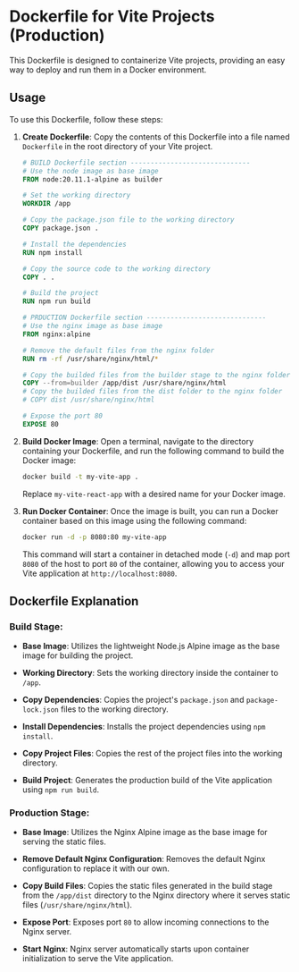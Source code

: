 # Dockerfile for Vite Projects (Production)

This Dockerfile is designed to containerize Vite projects, providing an easy way to deploy and run them in a Docker environment.

## Usage

To use this Dockerfile, follow these steps:

1. **Create Dockerfile**: Copy the contents of this Dockerfile into a file named `Dockerfile` in the root directory of your Vite project.

    ```Dockerfile
    # BUILD Dockerfile section ------------------------------
    # Use the node image as base image
    FROM node:20.11.1-alpine as builder

    # Set the working directory
    WORKDIR /app

    # Copy the package.json file to the working directory
    COPY package.json .

    # Install the dependencies
    RUN npm install

    # Copy the source code to the working directory
    COPY . .

    # Build the project
    RUN npm run build

    # PRDUCTION Dockerfile section ------------------------------
    # Use the nginx image as base image
    FROM nginx:alpine

    # Remove the default files from the nginx folder
    RUN rm -rf /usr/share/nginx/html/*

    # Copy the builded files from the builder stage to the nginx folder
    COPY --from=builder /app/dist /usr/share/nginx/html
    # Copy the builded files from the dist folder to the nginx folder
    # COPY dist /usr/share/nginx/html

    # Expose the port 80
    EXPOSE 80
    ```

2. **Build Docker Image**: Open a terminal, navigate to the directory containing your Dockerfile, and run the following command to build the Docker image:

    ```bash
    docker build -t my-vite-app .
    ```

    Replace `my-vite-react-app` with a desired name for your Docker image.
3. **Run Docker Container**: Once the image is built, you can run a Docker container based on this image using the following command:

    ```bash
    docker run -d -p 8080:80 my-vite-app
    ```

    This command will start a container in detached mode (`-d`) and map port `8080` of the host to port `80` of the container, allowing you to access your Vite application at `http://localhost:8080`.

## Dockerfile Explanation

### Build Stage:

- **Base Image**: Utilizes the lightweight Node.js Alpine image as the base image for building the project.

- **Working Directory**: Sets the working directory inside the container to `/app`.

- **Copy Dependencies**: Copies the project's `package.json` and `package-lock.json` files to the working directory.

- **Install Dependencies**: Installs the project dependencies using `npm install`.

- **Copy Project Files**: Copies the rest of the project files into the working directory.

- **Build Project**: Generates the production build of the Vite application using `npm run build`.

### Production Stage:

- **Base Image**: Utilizes the Nginx Alpine image as the base image for serving the static files.

- **Remove Default Nginx Configuration**: Removes the default Nginx configuration to replace it with our own.

- **Copy Build Files**: Copies the static files generated in the build stage from the `/app/dist` directory to the Nginx directory where it serves static files (`/usr/share/nginx/html`).

- **Expose Port**: Exposes port `80` to allow incoming connections to the Nginx server.

- **Start Nginx**: Nginx server automatically starts upon container initialization to serve the Vite application.
